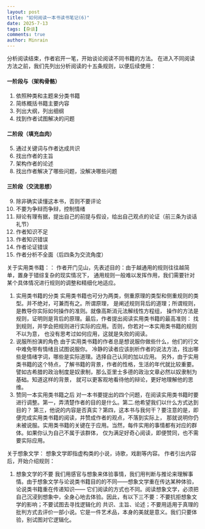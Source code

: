 ```yaml
---
layout: post
title: "如何阅读一本书读书笔记(6)"
date: 2025-7-13
tags: [杂谈]
comments: true
author: Minrain
---
```

分析阅读结束，作者宕开一笔，开始谈论阅读不同书籍的方法。
在进入不同阅读方法之前，我们先列出分析阅读的十五条规则，以便后续使用：
#### 一阶段与（架构骨骼）
1. 依照种类和主题来分类书籍
2. 简练概括书籍主要内容
3. 列出大纲，列出细纲
4. 找到作者试图解决的问题
#### 二阶段（填充血肉）
5. 通过关键词与作者达成共识
6. 找出作者的主旨
7. 架构作者的论述
8. 找出作者解决了哪些问题，没解决哪些问题
#### 三阶段（交流思想）
9. 除非确实读懂这本书，否则不要评论
10. 不要为争辩而争辩，控制情绪
11. 辩论有理有据，提出自己的前提与假设，给出自己观点的论证（前三条为谈话礼节）
12. 作者知识不足
13. 作者知识错误
14. 作者论证错误
15. 作者分析不全面（后四条为交流角度）

关于实用类书籍：：
作者开门见山，先表述目的：由于越通用的规则往往越简单，置身于错综复杂的现实情况下，
通用规则一般难以发挥作用，我们需要针对某个具体情况进行规则的调整和精细化地适应。
1. 实用类书籍的分类
实用类书籍也可分为两类，侧重原理的类型和侧重规则的类型。并不绝对，可兼而有之。所谓原理，
是阐述规则背后的道理；所谓规则，是教导你实际如何操作的准则。就像高斯消元法解线性方程组，
操作的方法是规则，证明则是背后的原理。最后，作者提出阅读实用类书籍的最高准则：
找到规则，并学会把规则进行实际的应用。否则，你若对一本实用类书籍的规则不以为意，
也没有思考过如何应用，这就是失败的阅读。
2. 说服所扮演的角色
由于实用类书籍的作者总是想说服你做些什么，他们的行文中难免带有情绪且试图说服你。
冷静的读者应该剖析作者的说法方法，找出哪些是情绪字词，哪些是实际道理。选择自己认同的加以应用。
另外，由于实用类书籍的这个特点，了解书籍的背景，作者的性格，生活的年代就比较重要。
譬如古希腊的政治制度是奴隶制，那么亚里士多德的政治文章必然以奴隶制为基础。知道这样的背景，
就可以更客观地看待他的辩论，更好地理解他的思维。
3. 赞同一本实用类书籍之后
对一本书要提出的四个问题，在阅读实用类书籍时要进行调整。第一，弄清楚作者的目的是什么。第二.他希望我们以什么方式达到目的？
第三，他说的内容是否真实？第四，这本书与我何干？要注意的是，即便完成实用类书籍的阅读，并赞成作者的观点，不落到实际上，
那就说明你仍未被说服。实用类书籍的关键在于应用。当然，每件实用的事情都有对应的群体。如果你认为自己不属于该群体，
仅为满足好奇心阅读，即便赞同，也不需要实际应用。

关于想象文学：
想象文学即指虚构类的小说，诗歌，戏剧等内容。 作者引出内容后，开始介绍规则：
1. 想象文学的不要
我们用感官与想象来体验事情，我们用判断与推论来理解事情。由于想象文学与论说类书籍目的的不同——想象文学重在传达某种体验，论说类书籍重在传递知识——
它们阅读的方式也不同。阅读想象文学，必须把自己沉浸到想象中，全身心地去体验。因此，有以下三不要：不要抗拒想象文学的影响；不要试图去寻找逻辑化的
共识、主旨、论述；不要用适用于真理的批判方式去评价一部小说。它是一件艺术品，本身的美就是意义。我们只要体验，别试图对它逻辑化。

